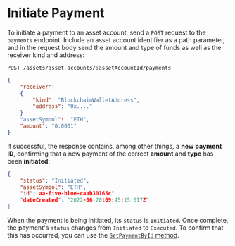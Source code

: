 # Initiate Payment

To initiate a payment to an asset account, send a `POST` request to the `payments` endpoint. Include an asset account identifier as a path parameter, and in the request body send the amount and type of funds as well as the receiver kind and address:

```http
POST /assets/asset-accounts/:assetAccountId/payments
```

```json
{
    "receiver": 
    {
        "kind": "BlockchainWalletAddress",
        "address": "0x...."
    }
    "assetSymbol":  "ETH",
    "amount": "0.0001"
}
```

If successful, the response contains, among other things, a **new payment ID**, confirming that a new payment of the correct **amount** and **type** has been **initiated**:

```json
{ 
    "status": "Initiated",
    "assetSymbol": "ETH",
    "id": aa-five-blue-caab30165c"
    "dateCreated": "2022-06-20t09:45:15.017Z"
}
```

When the payment is being initiated, its `status` is `Initiated`. Once complete, the payment's `status` changes from `Initiated` to `Executed`. To confirm that this has occurred, you can use the [`GetPaymentById` method](GetPaymentById.md).
